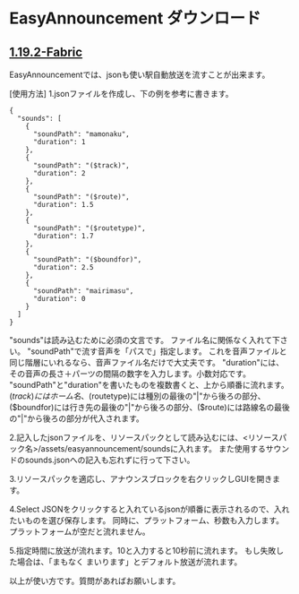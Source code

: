 # EasyAnnouncement ダウンロード
## [1.19.2-Fabric](https://github.com/botamochi129/EasyAnnouncement/releases/tag/1.19.2-Fabric)


EasyAnnouncementでは、jsonも使い駅自動放送を流すことが出来ます。

[使用方法]
1.jsonファイルを作成し、下の例を参考に書きます。

    {
      "sounds": [
        {
          "soundPath": "mamonaku",
          "duration": 1
        },
        {
          "soundPath": "($track)",
          "duration": 2
        },
        {
          "soundPath": "($route)",
          "duration": 1.5
        },
        {
          "soundPath": "($routetype)",
          "duration": 1.7
        },
        {
          "soundPath": "($boundfor)",
          "duration": 2.5
        },
        {
          "soundPath": "mairimasu",
          "duration": 0
        }
      ]
    }

"sounds"は読み込むために必須の文言です。
ファイル名に関係なく入れて下さい。
"soundPath"で流す音声を「パスで」指定します。
これを音声ファイルと同じ階層にいれるなら、音声ファイル名だけで大丈夫です。
"duration"には、その音声の長さ＋パーツの間隔の数字を入力します。小数対応です。
"soundPath"と"duration"を書いたものを複数書くと、上から順番に流れます。
($track)にはホーム名、($routetype)には種別の最後の"|"から後ろの部分、($boundfor)には行き先の最後の"|"から後ろの部分、($route)には路線名の最後の"|"から後ろの部分が代入されます。

2.記入したjsonファイルを、リソースパックとして読み込むには、<リソースパック名>/assets/easyannouncement/soundsに入れます。
また使用するサウンドのsounds.jsonへの記入も忘れずに行って下さい。

3.リソースパックを適応し、アナウンスブロックを右クリックしGUIを開きます。

4.Select JSONをクリックすると入れているjsonが順番に表示されるので、入れたいものを選び保存します。
同時に、プラットフォーム、秒数も入力します。プラットフォームが空だと流れません。

5.指定時間に放送が流れます。10と入力すると10秒前に流れます。
もし失敗した場合は、「まもなく まいります」とデフォルト放送が流れます。


以上が使い方です。質問があればお願いします。
